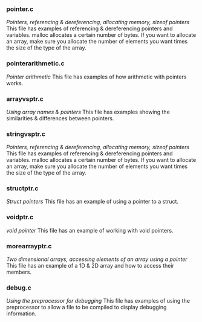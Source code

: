 ### pointer.c
*Pointers, referencing & dereferencing, allocating memory, sizeof pointers*
This file has examples of referencing & dereferencing pointers and variables.  malloc allocates a certain number of bytes.  If you want to allocate an array, make sure you allocate the number of elements you want times the size of the type of the array.

### pointerarithmetic.c
*Pointer arithmetic*
This file has examples of how arithmetic with pointers works.

### arrayvsptr.c
*Using array names & pointers*
This file has examples showing the similarities & differences between pointers.

### stringvsptr.c
*Pointers, referencing & dereferencing, allocating memory, sizeof pointers*
This file has examples of referencing & dereferencing pointers and variables.  malloc allocates a certain number of bytes.  If you want to allocate an array, make sure you allocate the number of elements you want times the size of the type of the array.

### structptr.c
*Struct pointers*
This file has an example of using a pointer to a struct.

### voidptr.c
*void pointer*
This file has an example of working with void pointers.

### morearrayptr.c
*Two dimensional arrays, accessing elements of an array using a pointer*
This file has an example of a 1D & 2D array and how to access their members.

### debug.c
*Using the preprocessor for debugging*
This file has examples of using the preprocessor to allow a file to be compiled to display debugging information.


